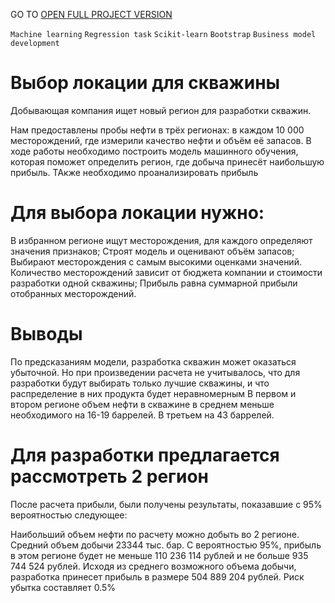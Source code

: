 GO TO <a href="https://nbviewer.org/github/archanastasia/myportfolio/blob/main/01_machine_learning/03_oil_production_region/oil_production_region1.ipynb">OPEN FULL PROJECT VERSION</a>


`Machine learning` `Regression task` `Scikit-learn` `Bootstrap` `Business model development`

# Выбор локации для скважины
Добывающая компания ищет новый регион для разработки скважин.

Нам предоставлены пробы нефти в трёх регионах: в каждом 10 000 месторождений, где измерили качество нефти и объём её запасов. В ходе работы необходимо построить модель машинного обучения, которая поможет определить регион, где добыча принесёт наибольшую прибыль. ТАкже необходимо проанализировать прибыль

# Для выбора локации нужно:

В избранном регионе ищут месторождения, для каждого определяют значения признаков;
Строят модель и оценивают объём запасов;
Выбирают месторождения с самым высокими оценками значений. Количество месторождений зависит от бюджета компании и стоимости разработки одной скважины;
Прибыль равна суммарной прибыли отобранных месторождений.

# Выводы
По предсказаниям модели, разработка скважин может оказаться убыточной. Но при произведении расчета не учитывалось, что для разработки будут выбирать только лучшие скважины, и что распределение в них продукта будет неравномерным
В первом и втором регионе объем нефти в скважине в среднем меньше необходимого на 16-19 баррелей. В третьем на 43 баррелей.

# Для разработки предлагается рассмотреть 2 регион
После расчета прибыли, были получены результаты, показавшие с 95% вероятностью следующее:

Наибольший объем нефти по расчету можно добыть во 2 регионе. Средний объем добычи 23344 тыс. бар.
С вероятностью 95%, прибыль в этом регионе будет не меньше 110 236 114 рублей и не больше 935 744 524 рублей.
Исходя из среднего возможного объема добычи, разработка принесет прибыль в размере 504 889 204 рублей.
Риск убытка составляет 0.5%
